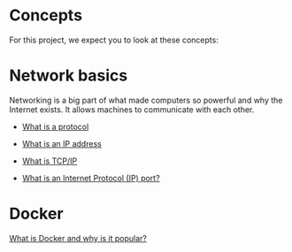 # Concepts
For this project, we expect you to look at these concepts:

# Network basics

Networking is a big part of what made computers so powerful and why the Internet exists. It allows machines to communicate with each other.

* [What is a protocol](https://intranet.alxswe.com/rltoken/ygclRo8J-KjMRSTkmYOuTA)

* [What is an IP address](https://intranet.alxswe.com/rltoken/_IEf7vA317n54nMGBZBU1A)

* [What is TCP/IP](https://intranet.alxswe.com/rltoken/bk8EHAFIfHwszyGJZVaoSg)

* [What is an Internet Protocol (IP) port?](https://intranet.alxswe.com/rltoken/ZiFH4o4qYsxae3tQS_IQtg)

# Docker

[What is Docker and why is it popular?](https://intranet.alxswe.com/rltoken/vnwC_G0pvR6XyfP1LUQhag) 

